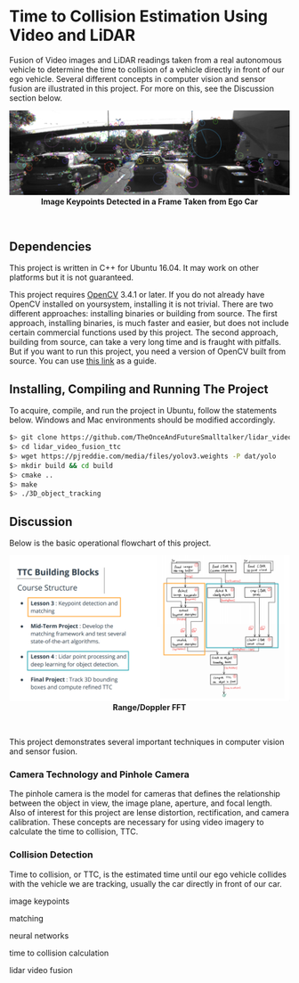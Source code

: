 # Time to Collision Estimation Using Video and LiDAR

Fusion of Video images and LiDAR readings taken from a real autonomous vehicle to determine the time to collision of a vehicle directly in front of our ego vehicle.  Several different concepts in computer vision and sensor fusion are illustrated in this project.  For more on this, see the Discussion section below.

<p align="center">
<img src="https://github.com/TheOnceAndFutureSmalltalker/lidar_video_fusion_ttc/blob/master/images/draggedimage-1.png"  /><br /><b>Image Keypoints Detected in a Frame Taken from Ego Car</b></p>
<br />

## Dependencies

This project is written in C++ for Ubuntu 16.04.  It may work on other platforms but it is not guaranteed.

This project requires [OpenCV](https://opencv.org/) 3.4.1 or later.  If you do not already have OpenCV installed on yoursystem, installing it is not trivial.  There are two different approaches:  installing binaries or building from source.  The first approach, installing binaries, is much faster and easier, but does not include certain commercial functions used by this project.  The second approach, building from source, can take a very long time and is fraught with pitfalls.  But if you want to run this project, you need a version of OpenCV built from source.  You can use [this link](https://www.learnopencv.com/install-opencv3-on-ubuntu/) as a guide.

## Installing, Compiling and Running The Project

To acquire, compile, and run the project in Ubuntu, follow the statements below.  Windows and Mac environments should be modified accordingly.

```bash
$> git clone https://github.com/TheOnceAndFutureSmalltalker/lidar_video_fusion_ttc.git
$> cd lidar_video_fusion_ttc
$> wget https://pjreddie.com/media/files/yolov3.weights -P dat/yolo
$> mkdir build && cd build
$> cmake ..
$> make
$> ./3D_object_tracking 
```

## Discussion

Below is the basic operational flowchart of this project.

<p align="center">
<img src="https://github.com/TheOnceAndFutureSmalltalker/lidar_video_fusion_ttc/blob/master/images/course_code_structure.png"  /><br /><b>Range/Doppler FFT</b></p>
<br />

This project demonstrates several important techniques in computer vision and sensor fusion.

### Camera Technology and Pinhole Camera

The pinhole camera is the model for cameras that defines the relationship between the object in view, the image plane, aperture, and focal length. Also of interest for this project are lense distortion, rectification, and camera calibration.  These concepts are necessary for using video imagery to calculate the time to collision, TTC.

### Collision Detection

Time to collision, or TTC, is the estimated time until our ego vehicle collides with the vehicle we are tracking, usually the car directly in front of our car.


image keypoints

matching

neural networks



time to collision calculation

lidar video fusion
